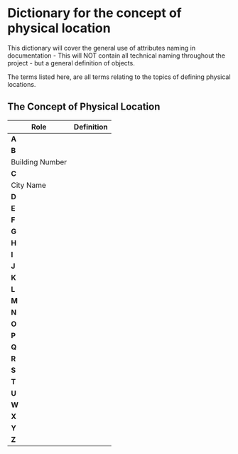 # **Dictionary for the concept of physical location**

This dictionary will cover the general use of attributes naming in documentation - This will NOT contain all technical naming throughout the project - but a general definition of objects.

The terms listed here, are all terms relating to the topics of defining physical locations.


## **The Concept of Physical Location**

| Role   | Definition    |
|----------|-------------|
| **A** |   |
| **B** |   |
| Building Number |   |
| **C** |   |
| City Name |   |
| **D** |   |
| **E** |   |
| **F** |   |
| **G** |   |
| **H** |   |
| **I** |   |
| **J** |   |
| **K** |   |
| **L** |   |
| **M** |   |
| **N** |   |
| **O** |   |
| **P** |   |
| **Q** |   |
| **R** |   |
| **S** |   |
| **T** |   |
| **U** |   |
| **W** |   |
| **X** |   |
| **Y** |   |
| **Z** |   |

